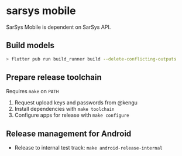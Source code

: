 # sarsys mobile

SarSys Mobile is dependent on SarSys API.

## Build models

```bash
> flutter pub run build_runner build --delete-conflicting-outputs
```

## Prepare release toolchain
Requires `make` on `PATH`

1. Request upload keys and passwords from @kengu
2. Install dependencies with `make toolchain`
3. Configure apps for release with `make configure`

## Release management for Android
* Release to internal test track: `make android-release-internal`